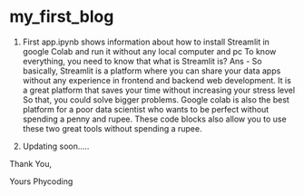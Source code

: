 # my_first_blog
1. First app.ipynb shows information about how to install Streamlit in google Colab and run it without any local computer and pc
To know everything, you need to know that what is Streamlit is?
Ans - So basically, Streamlit is a platform where you can share your data apps without any experience in frontend and backend web development. It is a great platform that saves your time without increasing your stress level So that, you could solve bigger problems.
Google colab is also the best platform for a poor data scientist who wants to be perfect without spending a penny and rupee.
These code blocks also allow you to use these two great tools without spending a rupee.

2. Updating soon.....

Thank You,

Yours Phycoding
